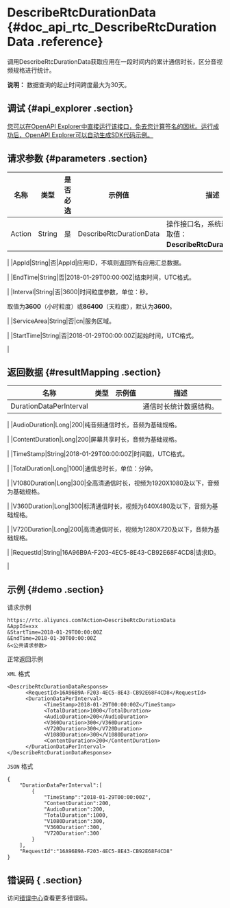 # DescribeRtcDurationData {#doc_api_rtc_DescribeRtcDurationData .reference}

调用DescribeRtcDurationData获取应用在一段时间内的累计通信时长，区分音视频规格进行统计。

**说明：** 数据查询的起止时间跨度最大为30天。

## 调试 {#api_explorer .section}

[您可以在OpenAPI Explorer中直接运行该接口，免去您计算签名的困扰。运行成功后，OpenAPI Explorer可以自动生成SDK代码示例。](https://api.aliyun.com/#product=rtc&api=DescribeRtcDurationData&type=RPC&version=2018-01-11)

## 请求参数 {#parameters .section}

|名称|类型|是否必选|示例值|描述|
|--|--|----|---|--|
|Action|String|是|DescribeRtcDurationData|操作接口名，系统规定参数，取值：**DescribeRtcDurationData**。

 |
|AppId|String|否|AppId|应用ID，不填则返回所有应用汇总数据。

 |
|EndTime|String|否|2018-01-29T00:00:00Z|结束时间，UTC格式。

 |
|Interval|String|否|3600|时间粒度参数，单位：秒。

 取值为**3600**（小时粒度）或**86400**（天粒度），默认为**3600**。

 |
|ServiceArea|String|否|cn|服务区域。

 |
|StartTime|String|否|2018-01-29T00:00:00Z|起始时间，UTC格式。

 |

## 返回数据 {#resultMapping .section}

|名称|类型|示例值|描述|
|--|--|---|--|
|DurationDataPerInterval| | |通信时长统计数据结构。

 |
|AudioDuration|Long|200|纯音频通信时长，音频为基础规格。

 |
|ContentDuration|Long|200|屏幕共享时长，音频为基础规格。

 |
|TimeStamp|String|2018-01-29T00:00:00Z|时间戳，UTC格式。

 |
|TotalDuration|Long|1000|通信总时长，单位：分钟。

 |
|V1080Duration|Long|300|全高清通信时长，视频为1920X1080及以下，音频为基础规格。

 |
|V360Duration|Long|300|标清通信时长，视频为640X480及以下，音频为基础规格。

 |
|V720Duration|Long|200|高清通信时长，视频为1280X720及以下，音频为基础规格。

 |
|RequestId|String|16A96B9A-F203-4EC5-8E43-CB92E68F4CD8|请求ID。

 |

## 示例 {#demo .section}

请求示例

``` {#request_demo}
https://rtc.aliyuncs.com?Action=DescribeRtcDurationData
&AppId=xxx
&StartTime=2018-01-29T00:00:00Z
&EndTime=2018-01-30T00:00:00Z
&<公共请求参数>
```

正常返回示例

`XML` 格式

``` {#xml_return_success_demo}
<DescribeRtcDurationDataResponse>
	  <RequestId>16A96B9A-F203-4EC5-8E43-CB92E68F4CD8</RequestId>
	  <DurationDataPerInterval>
		    <TimeStamp>2018-01-29T00:00:00Z</TimeStamp>
		    <TotalDuration>1000</TotalDuration>
		    <AudioDuration>200</AudioDuration>
		    <V360Duration>300</V360Duration>
		    <V720Duration>300</V720Duration>
		    <V1080Duration>300</V1080Duration>
		    <ContentDuration>200</ContentDuration>
	  </DurationDataPerInterval>
</DescribeRtcDurationDataResponse>
```

`JSON` 格式

``` {#json_return_success_demo}
{
	"DurationDataPerInterval":[
		{
			"TimeStamp":"2018-01-29T00:00:00Z",
			"ContentDuration":200,
			"AudioDuration":200,
			"TotalDuration":1000,
			"V1080Duration":300,
			"V360Duration":300,
			"V720Duration":300
		}
	],
	"RequestId":"16A96B9A-F203-4EC5-8E43-CB92E68F4CD8"
}
```

## 错误码 { .section}

访问[错误中心](https://error-center.aliyun.com/status/product/rtc)查看更多错误码。

